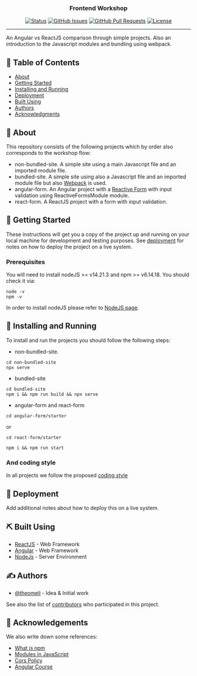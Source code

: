 <h3 align="center">Frontend Workshop</h3>

<div align="center">

[![Status](https://img.shields.io/badge/status-active-success.svg)]()
[![GitHub Issues](https://img.shields.io/github/issues/kylelobo/The-Documentation-Compendium.svg)](https://github.com/theomeli/techpro-frontend-workshop/issues)
[![GitHub Pull Requests](https://img.shields.io/github/issues-pr/kylelobo/The-Documentation-Compendium.svg)](https://github.com/theomeli/techpro-frontend-workshop/pulls)
[![License](https://img.shields.io/badge/license-MIT-blue.svg)](/LICENSE)

</div>

---

<!-- align="center" -->
<p> An Angular vs ReactJS comparison through simple projects. Also an introduction to the Javascript modules and bundling using webpack.
    <br> 
</p>

## 📝 Table of Contents

- [About](#about)
- [Getting Started](#getting_started)
- [Installing and Running](#installing_and_running)
- [Deployment](#deployment)
- [Built Using](#built_using)
- [Authors](#authors)
- [Acknowledgments](#acknowledgement)

## 🧐 About <a name = "about" id="about"></a>

This repository consists of the following projects which by order also corresponds to the workshop flow: 
- non-bundled-site. A simple site using a main Javascript file and an imported module file.
- bundled-site. A simple site using also a Javascript file and an imported module file but also [Webpack](https://webpack.js.org/) is used.
- angular-form. An Angular project with a [Reactive Form](https://angular.io/guide/reactive-forms) with input validation using ReactiveFormsModule module.
- react-form. A ReactJS project with a form with input validation.

## 🏁 Getting Started <a name = "getting_started" id="getting_started"></a>

These instructions will get you a copy of the project up and running on your local machine for development and testing purposes. See [deployment](#deployment) for notes on how to deploy the project on a live system.

### Prerequisites

You will need to install nodeJS >= v14.21.3 and npm >= v6.14.18. You should check it via:
```
node -v
npm -v
```
In order to install nodeJS please refer to [NodeJS page](https://nodejs.org/en).


## 🔧  Installing and Running <a name = "tests" id="installing_and_running"></a>
To install and run the projects you should follow the following steps:
- non-bundled-site. 
```
cd non-bundled-site
npx serve
```
- bundled-site
```
cd bundled-site
npm i && npm run build && npx serve
```
- angular-form and react-form
```
cd angular-form/starter
```
or
```
cd react-form/starter
```
```
npm i && npm run start
```
<!-- Explain how to run the automated tests for this system.

### Break down into end to end tests

Explain what these tests test and why

```
Give an example
``` -->

### And coding style

In all projects we follow the proposed [coding style](https://developer.mozilla.org/en-US/docs/MDN/Writing_guidelines/Writing_style_guide/Code_style_guide/JavaScript)

<!-- 
## 🎈 Usage <a name="usage"></a>

Add notes about how to use the system. -->

## 🚀 Deployment <a name = "deployment" id="deployment"></a>

Add additional notes about how to deploy this on a live system.

## ⛏️ Built Using <a name = "built_using" id="built_using"></a>

- [ReactJS](https://react.dev/) - Web Framework
- [Angular](https://angularjs.org/) - Web Framework
- [NodeJs](https://nodejs.org/en/) - Server Environment

## ✍️ Authors <a name = "authors" id="authors"></a>

- [@theomeli](https://github.com/theomeli) - Idea & Initial work

See also the list of [contributors](https://github.com/theomeli/techpro-frontend-workshop/contributors) who participated in this project.

## 🎉 Acknowledgements <a name = "acknowledgement" id="acknowledgement"></a>
We also write down some references:

- [What is npm](https://www.w3schools.com/whatis/whatis_npm.asp)
- [Modules in JavaScript](https://www.freecodecamp.org/news/modules-in-javascript/)
- [Cors Policy](https://stackoverflow.com/questions/52919331/access-to-script-at-from-origin-null-has-been-blocked-by-cors-policy)
- [Angular Course](https://www.udemy.com/course/the-complete-guide-to-angular-2/)
